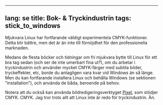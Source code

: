 
---
lang: se
title: Bok- & Tryckindustrin
tags: stick_to_windows
---

Mjukvara Linux har fortfarande väldigt experimentela CMYK-funktioner. Detta blir bättre, men det är än inte till förnöjdhet för den professionella marknaden.

Medans de flesta böcker och tidningar om fri mjukvara bytte till Linux för ett bra tag sedan (och ser de inte umerbart fina ut?), om du arbetar i tryckindustrin och använder mycket CMYK-färger med subtila bilder, tryckeffekter, etc, borde du antagligen vara kvar vid Windows än så länge. Men du kan fortfarande installera Linux och behålla Windows (se sektionen ”installation”), och använda de båda, beroende på behov.

Notera att du också kan använda bildredigeringsverktyget
<a href="http://www.kanzelsberger.com/pixel/">Pixel</a>, som stödjer CMYK.
CMYK. Jag tror trots allt att Linux inte är redo för tryckindustrin. Än.


